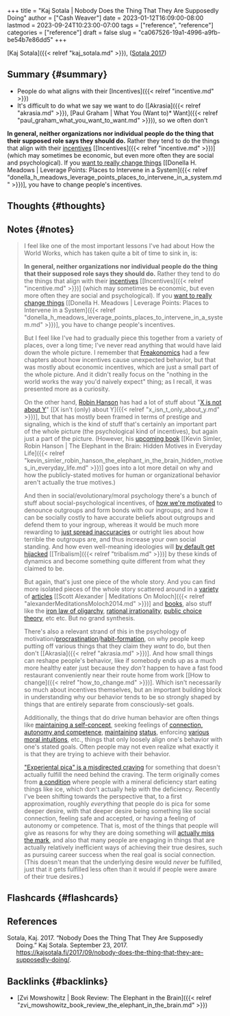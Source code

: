 +++
title = "Kaj Sotala | Nobody Does the Thing That They Are Supposedly Doing"
author = ["Cash Weaver"]
date = 2023-01-12T16:09:00-08:00
lastmod = 2023-09-24T10:23:00-07:00
tags = ["reference", "reference"]
categories = ["reference"]
draft = false
slug = "ca067526-19a1-4996-a9fb-be54b7e86dd5"
+++

[Kaj Sotala]({{< relref "kaj_sotala.md" >}}), (<a href="#citeproc_bib_item_1">Sotala 2017</a>)


## Summary {#summary}

-   People do what aligns with their [Incentives]({{< relref "incentive.md" >}})
-   It's difficult to do what we say we want to do ([Akrasia]({{< relref "akrasia.md" >}}), [Paul Graham | What You (Want to)\* Want]({{< relref "paul_graham_what_you_want_to_want.md" >}})), so we often don't

**In general, neither organizations nor individual people do the thing that their supposed role says they should do.** Rather they tend to do the things that align with their [incentives](https://en.wikipedia.org/wiki/Incentive) [[Incentives]({{< relref "incentive.md" >}})] (which may sometimes be economic, but even more often they are social and psychological). If you [want to really change things](http://donellameadows.org/archives/leverage-points-places-to-intervene-in-a-system/) [[Donella H. Meadows | Leverage Points: Places to Intervene in a System]({{< relref "donella_h_meadows_leverage_points_places_to_intervene_in_a_system.md" >}})], you have to change people's incentives.


## Thoughts {#thoughts}


## Notes {#notes}

> I feel like one of the most important lessons I've had about How the World Works, which has taken quite a bit of time to sink in, is:
>
> **In general, neither organizations nor individual people do the thing that their supposed role says they should do.** Rather they tend to do the things that align with their [incentives](https://en.wikipedia.org/wiki/Incentive) [[Incentives]({{< relref "incentive.md" >}})] (which may sometimes be economic, but even more often they are social and psychological). If you [want to really change things](http://donellameadows.org/archives/leverage-points-places-to-intervene-in-a-system/) [[Donella H. Meadows | Leverage Points: Places to Intervene in a System]({{< relref "donella_h_meadows_leverage_points_places_to_intervene_in_a_system.md" >}})], you have to change people's incentives.
>
> But I feel like I've had to gradually piece this together from a variety of places, over a long time; I've never read anything that would have laid down the whole picture. I remember that [Freakonomics](https://www.amazon.com/Freakonomics-Economist-Explores-Hidden-Everything/dp/0060731338) had a few chapters about how incentives cause unexpected behavior, but that was mostly about economic incentives, which are just a small part of the whole picture. And it didn't really focus on the "nothing in the world works the way you'd naively expect" thing; as I recall, it was presented more as a curiosity.
>
> On the other hand, [Robin Hanson](http://overcomingbias.com/) has had a lot of stuff about "[X is not about Y](http://www.overcomingbias.com/2008/09/politics-isnt-a.html)" [[X isn't (only) about Y]({{< relref "x_isn_t_only_about_y.md" >}})], but that has mostly been framed in terms of prestige and signaling, which is the kind of stuff that's certainly an important part of the whole picture (the psychological kind of incentives), but again just a part of the picture. (However, his [upcoming book](http://elephantinthebrain.com/) [[Kevin Simler, Robin Hanson | The Elephant in the Brain: Hidden Motives in Everyday Life]({{< relref "kevin_simler_robin_hanson_the_elephant_in_the_brain_hidden_motives_in_everyday_life.md" >}})] goes into a lot more detail on why and how the publicly-stated motives for human or organizational behavior aren't actually the true motives.)
>
> And then in social/evolutionary/moral psychology there's a bunch of stuff about social-psychological incentives, of [how we're motivated](https://www.sas.upenn.edu/psych/PLEEP/pdfs/Kurzban%20DeScioli%20mysteries.pdf) to denounce outgroups and form bonds with our ingroups; and how it can be socially costly to have accurate beliefs about outgroups and defend them to your ingroup, whereas it would be much more rewarding to [just spread inaccuracies](https://www.youtube.com/watch?v=rE3j_RHkqJc) or outright lies about how terrible the outgroups are, and thus increase your own social standing. And how even well-meaning ideologies will [by default get hijacked](https://www.edge.org/response-detail/27168) [[Tribalism]({{< relref "tribalism.md" >}})] by these kinds of dynamics and become something quite different from what they claimed to be.
>
> But again, that's just one piece of the whole story. And you can find more isolated pieces of the whole story scattered around in a [variety](https://meaningness.com/geeks-mops-sociopaths) of [articles](http://slatestarcodex.com/2014/07/30/meditations-on-moloch/) [[Scott Alexander | Meditations On Moloch]({{< relref "alexanderMeditationsMoloch2014.md" >}})] and [books](http://www.daviddfriedman.com/The_Machinery_of_Freedom_.pdf), also stuff like the [iron law of oligarchy](https://en.wikipedia.org/wiki/Iron_law_of_oligarchy), [rational irrationality](https://en.wikipedia.org/wiki/Rational_irrationality), [public choice theory](https://en.wikipedia.org/wiki/Public_choice), etc etc. But no grand synthesis.
>
> There's also a relevant strand of this in the psychology of motivation/[procrastination](https://lesswrong.com/lw/3w3/how_to_beat_procrastination/)/[habit-formation](https://smile.amazon.com/Power-Habit-Why-What-Change-ebook/dp/B006WAIV6M/), on why people keep putting off various things that they claim they _want_ to do, but then don't [[Akrasia]({{< relref "akrasia.md" >}})]. And how small things can reshape people's behavior, like if somebody ends up as a much more healthy eater just because they _don't_ happen to have a fast food restaurant conveniently near their route home from work [[How to change]({{< relref "how_to_change.md" >}})]. Which isn't necessarily so much about incentives themselves, but an important building block in understanding why our behavior tends to be so strongly shaped by things that are entirely separate from consciously-set goals.
>
> Additionally, the things that do drive human behavior are often things like [maintaining a self-concept](https://kajsotala.fi/2017/07/how-i-found-fixed-the-root-problem-behind-my-depression-and-anxiety-after-20-years/), seeking feelings of [connection, autonomy and competence](https://en.wikipedia.org/wiki/Self-determination_theory), [maintaining](http://journals.plos.org/plosone/article?id=10.1371%2Fjournal.pone.0131613) [status](https://web.archive.org/web/20080513074310/http://www.thestage.co.uk/connect/acblack/improkj.php), enforcing [various moral intuitions](http://www.moralpsych.net/s/haidt-2001.pdf), etc., things that only loosely align one's behavior with one's stated goals. Often people may not even realize what exactly it is that they are trying to achieve with their behavior.
>
> ["Experiental pica" is a misdirected craving](https://lesswrong.com/lw/15w/experiential_pica/) for something that doesn't actually fulfill the need behind the craving. The term originally comes from [a condition](https://en.wikipedia.org/wiki/Pica_(disorder)) where people with a mineral deficiency start eating things like ice, which don't actually help with the deficiency. Recently I've been shifting towards the perspective that, to a first approximation, roughly _everything_ that people do is pica for some deeper desire, with that deeper desire being something like social connection, feeling safe and accepted, or having a feeling of autonomy or competence. That is, most of the things that people will give as reasons for why they are doing something will [actually miss the mark](https://lesswrong.com/lw/6p6/the_limits_of_introspection/), and also that many people are engaging in things that are actually relatively inefficient ways of achieving their true desires, such as pursuing career success when the real goal is social connection. (This doesn't mean that the underlying desire would _never_ be fulfilled, just that it gets fulfilled less often than it would if people were aware of their true desires.)


## Flashcards {#flashcards}

## References

<style>.csl-entry{text-indent: -1.5em; margin-left: 1.5em;}</style><div class="csl-bib-body">
  <div class="csl-entry"><a id="citeproc_bib_item_1"></a>Sotala, Kaj. 2017. “Nobody Does the Thing That They Are Supposedly Doing.” Kaj Sotala. September 23, 2017. <a href="https://kajsotala.fi/2017/09/nobody-does-the-thing-that-they-are-supposedly-doing/">https://kajsotala.fi/2017/09/nobody-does-the-thing-that-they-are-supposedly-doing/</a>.</div>
</div>


## Backlinks {#backlinks}

-   [Zvi Mowshowitz | Book Review: The Elephant in the Brain]({{< relref "zvi_mowshowitz_book_review_the_elephant_in_the_brain.md" >}})
